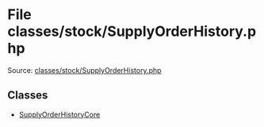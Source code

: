 File classes/stock/SupplyOrderHistory.php
=========

Source: [classes/stock/SupplyOrderHistory.php](https://github.com/PrestaShop/PrestaShop/blob/1.6.1.3/classes/stock/SupplyOrderHistory.php)


Classes
-------

* [SupplyOrderHistoryCore](class.SupplyOrderHistoryCore.md)

